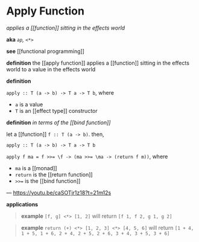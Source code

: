 # Apply Function

_applies a [[function]] sitting in the effects world_

**aka** _`ap`, `<*>`_

**see** [[functional programming]]

**definition** the [[apply function]] applies a [[function]] sitting in the effects world to a value in the effects world

**definition**

`apply :: T (a -> b) -> T a -> T b`, where

- `a` is a value
- `T` is an [[effect type]] constructor

**definition** _in terms of the [[bind function]]_

let a [[function]] `f :: T (a -> b)`. then,

`apply :: T (a -> b) -> T a -> T b`

`apply f ma = f >>= \f -> (ma >>= \ma -> (return f m))`, where

- `ma` is a [[monad]]
- `return` is the [[return function]]
- `>>=` is the [[bind function]]

&mdash; <https://youtu.be/caSOTjr1z18?t=21m12s>

**applications**

> **example** `[f, g] <*> [1, 2]` will return `[f 1, f 2, g 1, g 2]`

> **example** `return (+) <*> [1, 2, 3] <*> [4, 5, 6]` will return `[1 + 4, 1 + 5, 1 + 6, 2 + 4, 2 + 5, 2 + 6, 3 + 4, 3 + 5, 3 + 6]`
